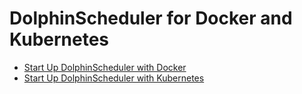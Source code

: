 # DolphinScheduler for Docker and Kubernetes

* [Start Up DolphinScheduler with Docker](https://dolphinscheduler.apache.org/en-us/docs/latest/user_doc/guide/installation/docker.html)
* [Start Up DolphinScheduler with Kubernetes](https://dolphinscheduler.apache.org/en-us/docs/latest/user_doc/guide/installation/kubernetes.html)
